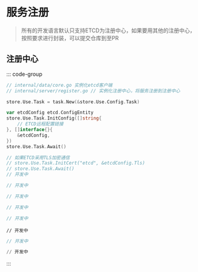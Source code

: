 # 服务注册
> 所有的开发语言默认只支持ETCD为注册中心，如果要用其他的注册中心，按照要求进行封装，可以提交仓库到至PR

## 注册中心

::: code-group

```go [golang]
// internal/data/core.go 实例化etcd客户端
// internal/server/register.go // 实例化注册中心，将服务注册到注册中心

store.Use.Task = task.New(&store.Use.Config.Task)

var etcdConfig etcd.ConfigEntity
store.Use.Task.InitConfig([]string{
    // ETCD远程配置链接
}, []interface{}{
    &etcdConfig,
})
store.Use.Task.Await()

// 如果ETCD采用TLS加密通信
// store.Use.Task.InitCert("etcd", &etcdConfig.Tls)
// store.Use.Task.Await()
// 开发中
```

```rust [rust]
// 开发中
```

```dart [dart]
// 开发中
```

```kotlin [kotlin]
// 开发中
```

```swift [swift]
// 开发中
```

```node [node]
// 开发中
```

```php [php]
// 开发中
```

```python [python]
// 开发中
```

:::